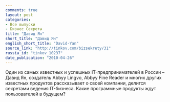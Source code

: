 ```yaml
---
comments: true
layout: post
categories:
- Все выпуски
- Бизнес Секреты
title: "Давид Ян"
short_title: "Давид Ян"
english_short_title: "David-Yan"
source_link: "http://tinkov.com/bizsekrety/31"
russia_id: "tinkov_10237"
date_publication: "2010-04-26"
---
```

Один из самых известных и успешных IT-предпринимателей в России – Давид Ян, создатель Abbyy Lingvо, Abbyy Fine Reader и многих других известных продуктов рассказывает о своей компании, делится секретами ведения IT-бизнеса. Какие программные продукты ждут пользователей в будущем?
